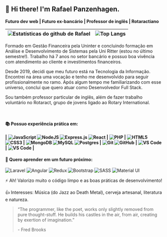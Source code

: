 <h2> 👋 Hi there! I'm Rafael Panzenhagen. </h2>
<strong>Futuro dev web | Futuro ex-bancário | Professor de inglês | Rotaractiano</strong>

| ![Estatísticas do github de Rafael](https://github-readme-stats.vercel.app/api?username=Rafaelmkp&show_icons=true&include_all_commits=true&locale=pt-br)  | ![Top Langs](https://github-readme-stats.vercel.app/api/top-langs/?username=Rafaelmkp&hide=javascript&layout=compact&locale=pt-br) |
| ------- | -------------------- |

<p>Formado em Gestão Financeira pela Uninter e concluindo formação em Análise e Desenvolvimento de Sistemas pela Uni Ritter (estou no último semestre!). Trabalho há 7 anos no setor bancário e possuo boa vivência com atendimento ao cliente e investimentos financeiros.</p>

<p>Desde 2019, decidi que meu futuro está na Tecnologia da Informação. Encontrei na área uma vocação e tenho me desenvolvido para seguir profissionalmente no ramo. Após algum tempo me familiarizando com esse universo, concluí que quero atuar como Desenvolvedor Full Stack.</p>

<p>Sou também professor particular de inglês, além de fazer trabalho voluntário no Rotaract, grupo de jovens ligado ao Rotary International.</p>
</br>

<h4> 📚 Possuo experiência prática em:<h4>
<p>| <img alt="JavaScript" src="https://img.shields.io/badge/javascript%20-%23323330.svg?&style=plastic&logo=javascript&logoColor=%23F7DF1E"/> <img alt="NodeJS" src="https://img.shields.io/badge/node.js%20-%2343853D.svg?&style=plastic&logo=node.js&logoColor=white"/> <img alt="Express.js" src="https://img.shields.io/badge/express.js%20-%23404d59.svg?&style=plastic"/> <img alt="React" src="https://img.shields.io/badge/react%20-%2320232a.svg?&style=plastic&logo=react&logoColor=%2361DAFB"/> | <img alt="PHP" src="https://img.shields.io/badge/php-%23777BB4.svg?&style=plastic&logo=php&logoColor=white"/> | <img alt="HTML5" src="https://img.shields.io/badge/html5%20-%23E34F26.svg?&style=plastic&logo=html5&logoColor=white"/> <img alt="CSS3" src="https://img.shields.io/badge/css3%20-%231572B6.svg?&style=plastic&logo=css3&logoColor=white"/> | <img alt="MongoDB" src ="https://img.shields.io/badge/MongoDB-%234ea94b.svg?&style=plastic&logo=mongodb&logoColor=white"/> <img alt='MySQL' src='https://img.shields.io/badge/-MySQL-black?style=plastic&logo=mysql'> <img alt="Postgres" src ="https://img.shields.io/badge/postgres-%23316192.svg?&style=plastic&logo=postgresql&logoColor=white"/> | <img alt="Git" src="https://img.shields.io/badge/git%20-%23F05033.svg?&style=plastic&logo=git&logoColor=white"/> <img alt="GitHub" src="https://img.shields.io/badge/github%20-%23121011.svg?&style=plastic&logo=github&logoColor=white"/> | <img src='https://img.shields.io/badge/-VSCode-007ACC?style=plastic&logo=visual-studio-code' alt='VS Code'> | <img src='https://img.shields.io/badge/-Insmonia-5849BE?style=plastic&logo=insomnia' alt='VS Code' alt='Insomnia'> |</p>

<h4>🎯 Quero aprender em um futuro próximo: </h4>
<p><img alt='Laravel' src='https://img.shields.io/badge/-Laravel-white?style=plastic&logo=laravel'> <img alt='Angular' src='https://img.shields.io/badge/-Angular-DD0031?style=plastic&logo=angular'> <img alt="Redux" src="https://img.shields.io/badge/redux%20-%23593d88.svg?&style=plastic&logo=redux&logoColor=white"> <img alt="Bootstrap" src="https://img.shields.io/badge/bootstrap%20-%23563D7C.svg?&style=plastic&logo=bootstrap&logoColor=white"/> <img alt="SASS" src="https://img.shields.io/badge/SASS%20-hotpink.svg?&style=plastic&logo=SASS&logoColor=white"> <img alt="Material UI" src="https://img.shields.io/badge/material%20ui%20-%230081CB.svg?&style=plastic=material-ui&logoColor=white"></p>

<p> ⚡ Ah! Valorizo muito o código limpo e as boas práticas de desenvolvimento!</p>

<p> 👍 Interesses: Música (do Jazz ao Death Metal), cerveja artesanal, literatura e natureza.</p>

<blockquote> 
  <p>“The programmer, like the poet, works only slightly removed from pure thought-stuff. He builds his castles in the air, from air, creating by exertion of imagination.”</p> 
  <p>- Fred Brooks</p>
</blockquote>

